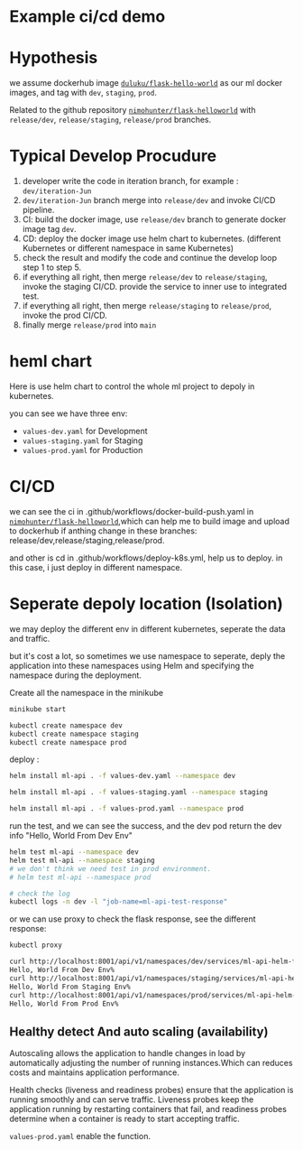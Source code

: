 # Example ci/cd demo

# Hypothesis
we assume dockerhub image [`duluku/flask-hello-world`](https://hub.docker.com/repository/docker/duluku/flask-hello-world/general) as our ml docker images, and tag with `dev`, `staging`, `prod`. 

Related to the github repository [`nimohunter/flask-helloworld`](https://github.com/nimohunter/flask_helloworld) with `release/dev`, `release/staging`, `release/prod` branches.

# Typical Develop Procudure 

1. developer write the code in iteration branch, for example : `dev/iteration-Jun`
2. `dev/iteration-Jun` branch merge into `release/dev` and invoke CI/CD pipeline.
3. CI: build the docker image, use `release/dev` branch to generate docker image tag `dev`.
4. CD: deploy the docker image use helm chart to kubernetes. (different Kubernetes or different namespace in same Kubernetes)
5. check the result and modify the code and continue the develop loop step 1 to step 5.
6. if everything all right, then merge `release/dev` to `release/staging`, invoke the staging CI/CD. provide the service to inner use to integrated test. 
7. if everything all right, then merge `release/staging` to `release/prod`, invoke the prod CI/CD.
8. finally merge `release/prod` into `main`


# heml chart 
Here is use helm chart to control the whole ml project to depoly in kubernetes.

you can see we have three env:

* `values-dev.yaml` for Development
* `values-staging.yaml` for Staging
* `values-prod.yaml` for Production

# CI/CD
we can see the ci in .github/workflows/docker-build-push.yaml in  [`nimohunter/flask-helloworld`](https://github.com/nimohunter/flask_helloworld),which can help me to build image and upload to dockerhub if anthing change in these branches: release/dev,release/staging,release/prod.

and other is cd in .github/workflows/deploy-k8s.yml, help us to deploy. in this case, i just deploy in different namespace.

# Seperate depoly location (Isolation)

we may deploy the different env in different kubernetes, seperate the data and traffic.

but it's cost a lot, so sometimes we use namespace to seperate, deply the application into these namespaces using Helm and specifying the namespace during the deployment.

Create all the namespace in the minikube
```bash
minikube start

kubectl create namespace dev
kubectl create namespace staging
kubectl create namespace prod
```

deploy :

```bash
helm install ml-api . -f values-dev.yaml --namespace dev

helm install ml-api . -f values-staging.yaml --namespace staging

helm install ml-api . -f values-prod.yaml --namespace prod
```

run the test, and we can see the success, and the dev pod return the dev info "Hello, World From Dev Env" 
```bash
helm test ml-api --namespace dev
helm test ml-api --namespace staging
# we don't think we need test in prod environment.
# helm test ml-api --namespace prod

# check the log
kubectl logs -n dev -l "job-name=ml-api-test-response"
```

or we can use proxy to check the flask response, see the different response:

```bash 
kubectl proxy

curl http://localhost:8001/api/v1/namespaces/dev/services/ml-api-helm-flask-helloworld:5000/proxy/
Hello, World From Dev Env%  
curl http://localhost:8001/api/v1/namespaces/staging/services/ml-api-helm-flask-helloworld:5000/proxy/
Hello, World From Staging Env%                                                 
curl http://localhost:8001/api/v1/namespaces/prod/services/ml-api-helm-flask-helloworld:5000/proxy/
Hello, World From Prod Env%    

```

## Healthy detect And auto scaling (availability)
Autoscaling allows the application to handle changes in load by automatically adjusting the number of running instances.Which can reduces costs and maintains application performance. 

Health checks (liveness and readiness probes) ensure that the application is running smoothly and can serve traffic. Liveness probes keep the application running by restarting containers that fail, and readiness probes determine when a container is ready to start accepting traffic.

`values-prod.yaml` enable the function.

